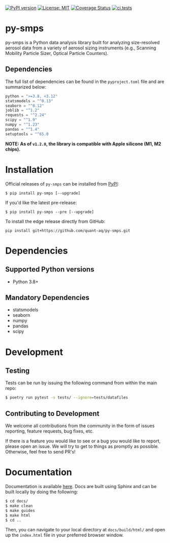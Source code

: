 [![PyPI version](https://badge.fury.io/py/py-smps.svg)](https://badge.fury.io/py/py-smps)
[![License: MIT](https://img.shields.io/badge/License-MIT-yellow.svg)](https://opensource.org/licenses/MIT)
[![Coverage Status](https://coveralls.io/repos/github/dhhagan/py-smps/badge.svg?branch=master)](https://coveralls.io/github/dhhagan/py-smps?branch=master)
[![ci.tests](https://github.com/quant-aq/py-smps/actions/workflows/test-and-report.yml/badge.svg)](https://github.com/quant-aq/py-smps/actions/workflows/test-and-report.yml)


# py-smps

py-smps is a Python data analysis library built for analyzing size-resolved aerosol data from a variety of aerosol sizing instruments (e.g., Scanning Mobility Particle Sizer, Optical Particle Counters).

## Dependencies

The full list of dependencies can be found in the `pyproject.toml` file and are summarized below:

```py
python = ">=3.8, <3.12"
statsmodels = "^0.13"
seaborn = "^0.12"
joblib = "^1.2"
requests = "^2.24"
scipy = "^1.9"
numpy = "^1.23"
pandas = "^1.4"
setuptools = "^65.0
```

**NOTE: As of `v1.2.0`, the library is compatible with Apple silicone (M1, M2 chips).**

# Installation

Official releases of `py-smps` can be installed from [PyPI](https://pypi.org/project/py-smps/):

    $ pip install py-smps [--upgrade]

If you'd like the latest pre-release:

    $ pip install py-smps --pre [--upgrade]

To install the edge release directly from GitHub:

    pip install git+https://github.com/quant-aq/py-smps.git

# Dependencies

## Supported Python versions
- Python 3.8+

## Mandatory Dependencies
- statsmodels
- seaborn
- numpy
- pandas
- scipy

# Development

## Testing

Tests can be run by issuing the following command from within the main repo:

```sh
$ poetry run pytest -s tests/ --ignore=tests/datafiles
```

## Contributing to Development

We welcome all contributions from the community in the form of issues reporting, feature requests, bug fixes, etc.

If there is a feature you would like to see or a bug you would like to report, please open an issue. We will try to get to things as promptly as possible. Otherwise, feel free to send PR's!


# Documentation

Documentation is available [here](https://quant-aq.github.io/py-smps/). Docs are built using Sphinx and can be built locally by doing the following:

```sh
$ cd docs/
$ make clean
$ make guides
$ make html
$ cd ..
```

Then, you can navigate to your local directory at `docs/build/html/` and open up the `index.html` file in your preferred browser window.